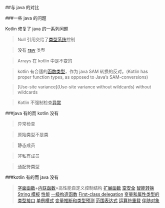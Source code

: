 ##与 java 的对比

###一些 java 的问题

Kotlin 修复了 java 的一系列问题

> Null 引用交给了[类型系统](http://kotlinlang.org/docs/reference/null-safety.html)控制

> 没有 [raw](http://kotlinlang.org/docs/reference/java-interop.html) 类型

> Arrays 在 kotlin 中是不变的

> kotlin 有合适的[函数类型](http://kotlinlang.org/docs/reference/lambdas.html#function-types)，作为 java SAM 转换的反对。(Kotlin has proper function types, as opposed to Java’s SAM-conversions)

> [Use-site variance](Use-site variance without wildcards) without wildcards

> Kotlin 不强制检查[异常](http://kotlinlang.org/docs/reference/exceptions.html)

###java 有的而 kotlin 没有

> 异常检查

> 原始类型不是类

> 静态成员

> 非私有成员

> 通配符类型

###kotlin 有的而 java 没有

>[字面函数](http://kotlinlang.org/docs/reference/lambdas.html)+[内联函数](http://kotlinlang.org/docs/reference/inline-functions.html)=高性能自定义控制结构
>[扩展函数](http://kotlinlang.org/docs/reference/extensions.html)
>[空安全](http://kotlinlang.org/docs/reference/null-safety.html)
>[智能转换](http://kotlinlang.org/docs/reference/typecasts.html)
>[String 模板](http://kotlinlang.org/docs/reference/basic-types.html#strings)
>[性能](http://kotlinlang.org/docs/reference/properties.html)
>[一级构造函数](http://kotlinlang.org/docs/reference/classes.html)
>[First-class delegation](http://kotlinlang.org/docs/reference/delegation.html)
>[变量和属性类型的类型接口](http://kotlinlang.org/docs/reference/basic-types.html)
>[单例模式](http://kotlinlang.org/docs/reference/object-declarations.html)
>[变量推断和类型预测](http://kotlinlang.org/docs/reference/generics.html)
>[范围表达式](http://kotlinlang.org/docs/reference/ranges.html)
>[运算符重载](http://kotlinlang.org/docs/reference/operator-overloading.html)
>[伴随对象](http://kotlinlang.org/docs/reference/classes.html#companion-objects)